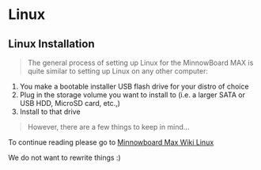 Linux
==

## Linux Installation

> The general process of setting up Linux for the MinnowBoard MAX is quite similar to setting up Linux on any other computer:
>
1. You make a bootable installer USB flash drive for your distro of choice
2. Plug in the storage volume you want to install to (i.e. a larger SATA or USB HDD, MicroSD card, etc.,)
3. Install to that drive
>
> However, there are a few things to keep in mind...

To continue reading please go to [Minnowboard Max Wiki Linux](http://wiki.minnowboard.org/Linux)

We do not want to rewrite things :)
